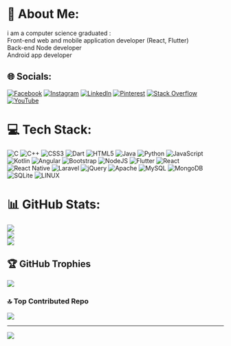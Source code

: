 # 💫 About Me:
i am a computer science graduated :<br>Front-end web and mobile application developer (React, Flutter)<br>Back-end Node developer<br>Android app developer <br>


## 🌐 Socials:
[![Facebook](https://img.shields.io/badge/Facebook-%231877F2.svg?logo=Facebook&logoColor=white)](https://facebook.com/Am_ermi) [![Instagram](https://img.shields.io/badge/Instagram-%23E4405F.svg?logo=Instagram&logoColor=white)](https://instagram.com/am_ermi) [![LinkedIn](https://img.shields.io/badge/LinkedIn-%230077B5.svg?logo=linkedin&logoColor=white)](https://linkedin.com/in/ermiyas-lishan-692789248) [![Pinterest](https://img.shields.io/badge/Pinterest-%23E60023.svg?logo=Pinterest&logoColor=white)](https://pinterest.com/@ermiyasyamlak3030) [![Stack Overflow](https://img.shields.io/badge/-Stackoverflow-FE7A16?logo=stack-overflow&logoColor=white)](https://stackoverflow.com/users/18078193) [![YouTube](https://img.shields.io/badge/YouTube-%23FF0000.svg?logo=YouTube&logoColor=white)](https://youtube.com/@@HaleluyaTube) 

# 💻 Tech Stack:
![C](https://img.shields.io/badge/c-%2300599C.svg?style=for-the-badge&logo=c&logoColor=white) ![C++](https://img.shields.io/badge/c++-%2300599C.svg?style=for-the-badge&logo=c%2B%2B&logoColor=white) ![CSS3](https://img.shields.io/badge/css3-%231572B6.svg?style=for-the-badge&logo=css3&logoColor=white) ![Dart](https://img.shields.io/badge/dart-%230175C2.svg?style=for-the-badge&logo=dart&logoColor=white) ![HTML5](https://img.shields.io/badge/html5-%23E34F26.svg?style=for-the-badge&logo=html5&logoColor=white) ![Java](https://img.shields.io/badge/java-%23ED8B00.svg?style=for-the-badge&logo=java&logoColor=white) ![Python](https://img.shields.io/badge/python-3670A0?style=for-the-badge&logo=python&logoColor=ffdd54) ![JavaScript](https://img.shields.io/badge/javascript-%23323330.svg?style=for-the-badge&logo=javascript&logoColor=%23F7DF1E) ![Kotlin](https://img.shields.io/badge/kotlin-%230095D5.svg?style=for-the-badge&logo=kotlin&logoColor=white) ![Angular](https://img.shields.io/badge/angular-%23DD0031.svg?style=for-the-badge&logo=angular&logoColor=white) ![Bootstrap](https://img.shields.io/badge/bootstrap-%23563D7C.svg?style=for-the-badge&logo=bootstrap&logoColor=white) ![NodeJS](https://img.shields.io/badge/node.js-6DA55F?style=for-the-badge&logo=node.js&logoColor=white) ![Flutter](https://img.shields.io/badge/Flutter-%2302569B.svg?style=for-the-badge&logo=Flutter&logoColor=white) ![React](https://img.shields.io/badge/react-%2320232a.svg?style=for-the-badge&logo=react&logoColor=%2361DAFB) ![React Native](https://img.shields.io/badge/react_native-%2320232a.svg?style=for-the-badge&logo=react&logoColor=%2361DAFB) ![Laravel](https://img.shields.io/badge/laravel-%23FF2D20.svg?style=for-the-badge&logo=laravel&logoColor=white) ![jQuery](https://img.shields.io/badge/jquery-%230769AD.svg?style=for-the-badge&logo=jquery&logoColor=white) ![Apache](https://img.shields.io/badge/apache-%23D42029.svg?style=for-the-badge&logo=apache&logoColor=white) ![MySQL](https://img.shields.io/badge/mysql-%2300f.svg?style=for-the-badge&logo=mysql&logoColor=white) ![MongoDB](https://img.shields.io/badge/MongoDB-%234ea94b.svg?style=for-the-badge&logo=mongodb&logoColor=white) ![SQLite](https://img.shields.io/badge/sqlite-%2307405e.svg?style=for-the-badge&logo=sqlite&logoColor=white) ![LINUX](https://img.shields.io/badge/Linux-FCC624?style=for-the-badge&logo=linux&logoColor=black)
# 📊 GitHub Stats:
![](https://github-readme-stats.vercel.app/api?username=Ermiyaslishan&theme=dark&hide_border=false&include_all_commits=true&count_private=false)<br/>
![](https://github-readme-streak-stats.herokuapp.com/?user=Ermiyaslishan&theme=dark&hide_border=false)<br/>
![](https://github-readme-stats.vercel.app/api/top-langs/?username=Ermiyaslishan&theme=dark&hide_border=false&include_all_commits=true&count_private=false&layout=compact)

## 🏆 GitHub Trophies
![](https://github-profile-trophy.vercel.app/?username=Ermiyaslishan&theme=radical&no-frame=true&no-bg=true&margin-w=4)

### 🔝 Top Contributed Repo
![](https://github-contributor-stats.vercel.app/api?username=Ermiyaslishan&limit=5&theme=flat&combine_all_yearly_contributions=true)

---
[![](https://visitcount.itsvg.in/api?id=Ermiyaslishan&icon=0&color=0)](https://visitcount.itsvg.in)

<!-- Proudly created with GPRM ( https://gprm.itsvg.in ) -->
